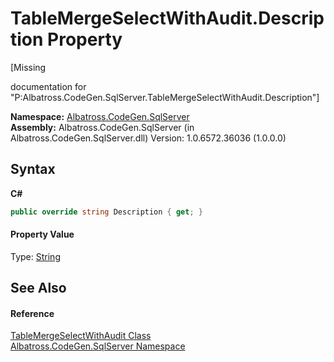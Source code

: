 # TableMergeSelectWithAudit.Description Property 
 

\[Missing <summary> documentation for "P:Albatross.CodeGen.SqlServer.TableMergeSelectWithAudit.Description"\]

**Namespace:**&nbsp;<a href="N_Albatross_CodeGen_SqlServer.md">Albatross.CodeGen.SqlServer</a><br />**Assembly:**&nbsp;Albatross.CodeGen.SqlServer (in Albatross.CodeGen.SqlServer.dll) Version: 1.0.6572.36036 (1.0.0.0)

## Syntax

**C#**<br />
``` C#
public override string Description { get; }
```


#### Property Value
Type: <a href="http://msdn2.microsoft.com/en-us/library/s1wwdcbf" target="_blank">String</a>

## See Also


#### Reference
<a href="T_Albatross_CodeGen_SqlServer_TableMergeSelectWithAudit.md">TableMergeSelectWithAudit Class</a><br /><a href="N_Albatross_CodeGen_SqlServer.md">Albatross.CodeGen.SqlServer Namespace</a><br />